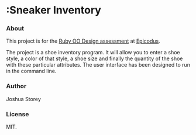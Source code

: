 :Sneaker Inventory
=======================

### About
This project is for the [Ruby OO Design assessment](http://www.learnhowtoprogram.com/lessons/ruby-oo-assessment) at [Epicodus](http://www.epicodus.com/).

The project is a shoe inventory program. It will allow you to enter a shoe style, a color of that style, a shoe size and finally the quantity of the shoe with these particular attributes. The user interface has been designed to run in the command line.

### Author
Joshua Storey

### License
MIT.
